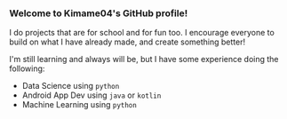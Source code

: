 ### Welcome to Kimame04's GitHub profile!

I do projects that are for school and for fun too. I encourage everyone to build on what I have already made, and create something better! 

I'm still learning and always will be, but I have some experience doing the following:
- Data Science using `python`
- Android App Dev using `java` or `kotlin`
- Machine Learning using `python`
